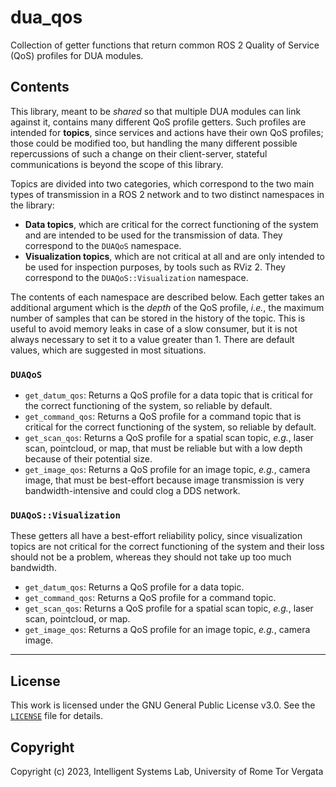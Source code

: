 # dua_qos

Collection of getter functions that return common ROS 2 Quality of Service (QoS) profiles for DUA modules.

## Contents

This library, meant to be *shared* so that multiple DUA modules can link against it, contains many different QoS profile getters. Such profiles are intended for **topics**, since services and actions have their own QoS profiles; those could be modified too, but handling the many different possible repercussions of such a change on their client-server, stateful communications is beyond the scope of this library.

Topics are divided into two categories, which correspond to the two main types of transmission in a ROS 2 network and to two distinct namespaces in the library:

- **Data topics**, which are critical for the correct functioning of the system and are intended to be used for the transmission of data. They correspond to the `DUAQoS` namespace.
- **Visualization topics**, which are not critical at all and are only intended to be used for inspection purposes, by tools such as RViz 2. They correspond to the `DUAQoS::Visualization` namespace.

The contents of each namespace are described below. Each getter takes an additional argument which is the *depth* of the QoS profile, *i.e.*, the maximum number of samples that can be stored in the history of the topic. This is useful to avoid memory leaks in case of a slow consumer, but it is not always necessary to set it to a value greater than 1. There are default values, which are suggested in most situations.

### `DUAQoS`

- `get_datum_qos`: Returns a QoS profile for a data topic that is critical for the correct functioning of the system, so reliable by default.
- `get_command_qos`: Returns a QoS profile for a command topic that is critical for the correct functioning of the system, so reliable by default.
- `get_scan_qos`: Returns a QoS profile for a spatial scan topic, *e.g.*, laser scan, pointcloud, or map, that must be reliable but with a low depth because of their potential size.
- `get_image_qos`: Returns a QoS profile for an image topic, *e.g.*, camera image, that must be best-effort because image transmission is very bandwidth-intensive and could clog a DDS network.

### `DUAQoS::Visualization`

These getters all have a best-effort reliability policy, since visualization topics are not critical for the correct functioning of the system and their loss should not be a problem, whereas they should not take up too much bandwidth.

- `get_datum_qos`: Returns a QoS profile for a data topic.
- `get_command_qos`: Returns a QoS profile for a command topic.
- `get_scan_qos`: Returns a QoS profile for a spatial scan topic, *e.g.*, laser scan, pointcloud, or map.
- `get_image_qos`: Returns a QoS profile for an image topic, *e.g.*, camera image.

---

## License

This work is licensed under the GNU General Public License v3.0. See the [`LICENSE`](LICENSE) file for details.

## Copyright

Copyright (c) 2023, Intelligent Systems Lab, University of Rome Tor Vergata
